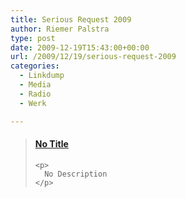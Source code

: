 ```yaml
---
title: Serious Request 2009
author: Riemer Palstra
type: post
date: 2009-12-19T15:43:00+00:00
url: /2009/12/19/serious-request-2009
categories:
  - Linkdump
  - Media
  - Radio
  - Werk

---
```

<div class="jetpack-video-wrapper">
  <blockquote class="embedly-card" data-card-controls="1" data-card-align="center" data-card-theme="light" data-card-key="73889b54693b4545a951fdf7237318d2">
    <h4>
      <a href="http://www.youtube.com/watch?v=HkHZpN03Rek">No Title</a>
    </h4>
    
    <p>
      No Description
    </p>
  </blockquote>
  
  <p>
    </div>